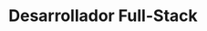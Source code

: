 ---
name: Autodidactismo
title: Desarrollador Full-Stack
description: He estado aprendiendo desarrollo web por mi cuenta durante varios años. Tengo experiencia con tecnologías de front-end como HTML, CSS y JavaScript, así como con tecnologías de back-end como Node.js, Express y MongoDB. También tengo experiencia con React, Next.js, Astro y otros frameworks y bibliotecas.
---